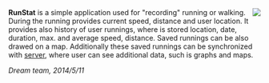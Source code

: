 <img src="http://tomasbouda.cz/zswi/flashs.png" align="right">
<b>RunStat</b> is a simple application used for "recording" running or walking. During the running provides current speed, distance and user location. It provides also history of user runnings, where is stored location, date, duration, max. and average speed, distance. Saved runnings can be also drawed on a map. Additionally these saved runnings can be synchronized with <a href="http://runstat.hostuju.cz/">server</a>, where user can see additional data, such is graphs and maps.

<i>Dream team, 2014/5/11</i>

